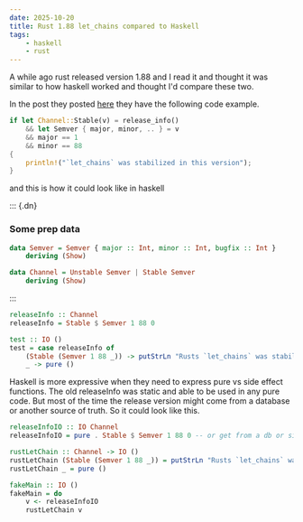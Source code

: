 ```yaml
---
date: 2025-10-20
title: Rust 1.88 let_chains compared to Haskell
tags:
    - haskell
    - rust
---
```


A while ago rust released version 1.88 and I read it and thought it was similar to how haskell
worked and thought I'd compare these two.

In the post they posted [here](https://blog.rust-lang.org/2025/06/26/Rust-1.88.0/) they have the following
code example.

```rust
if let Channel::Stable(v) = release_info()
    && let Semver { major, minor, .. } = v
    && major == 1
    && minor == 88
{
    println!("`let_chains` was stabilized in this version");
}
```

and this is how it could look like in haskell

::: {.dn}

### Some prep data

```haskell
data Semver = Semver { major :: Int, minor :: Int, bugfix :: Int }
    deriving (Show)

data Channel = Unstable Semver | Stable Semver
    deriving (Show)
```

:::

```haskell
releaseInfo :: Channel
releaseInfo = Stable $ Semver 1 88 0

test :: IO ()
test = case releaseInfo of
    (Stable (Semver 1 88 _)) -> putStrLn "Rusts `let_chains` was stabilized in this version"
    _ -> pure ()
```

Haskell is more expressive
when they need to express pure vs side effect functions. The old releaseInfo was static and
able to be used in any pure code. But most of the time the release version might come from
a database or another source of truth. So it could look like this.

```haskell
releaseInfoIO :: IO Channel
releaseInfoIO = pure . Stable $ Semver 1 88 0 -- or get from a db or similar

rustLetChain :: Channel -> IO ()
rustLetChain (Stable (Semver 1 88 _)) = putStrLn "Rusts `let_chains` was stabilized in this version"
rustLetChain _ = pure ()

fakeMain :: IO ()
fakeMain = do
    v <- releaseInfoIO
    rustLetChain v
```
